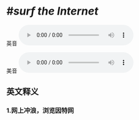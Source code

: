 # ***\#surf the Internet*** 
英音
<audio src="./media/surf the Internet1_AAC.aac" controls="controls"></audio>

美音
<audio src="./media/surf the Internet2_AAC.aac" controls="controls"></audio>



  

英文释义
---
### 1.**网上冲浪，浏览因特网**  


